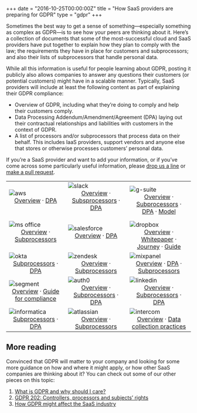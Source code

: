 +++
date = "2016-10-25T00:00:00Z"
title = "How SaaS providers are preparing for GDPR"
type = "gdpr"
+++

Sometimes the best way to get a sense of something—especially something as complex as GDPR—is to see how your peers are thinking about it. Here’s a collection of documents that some of the most-successful cloud and SaaS providers have put together to explain how they plan to comply with the law; the requirements they have in place for customers and subprocessors; and also their lists of subprocessors that handle personal data.

While all this information is useful for people learning about GDPR, posting it publicly also allows companies to answer any questions their customers (or potential customers) might have in a scalable manner. Typically, SaaS providers will include at least the following content as part of explaining their GDPR compliance:

* Overview of GDPR, including what they’re doing to comply and help their customers comply.
* Data Processing Addendum/Amendment/Agreement (DPA) laying out their contractual relationships and liabilities with customers in the context of GDPR.
* A list of processors and/or subprocessors that process data on their behalf. This includes IaaS providers, support vendors and anyone else that stores or otherwise processes customers’ personal data.

If you’re a SaaS provider and want to add your information, or if you’ve come across some particularly useful information, please [drop us a line](mailto:grant.miller@replicated.com) or [make a pull request](https://github.com/enterpriseready/enterpriseready).

|   |   |   |
|---|---|---|
|  ![aws](/images/gdpr/aws.png)<center>[Overview](https://aws.amazon.com/compliance/gdpr-center/) · [DPA](https://eu-west-1.console.aws.amazon.com/console/dpa)</center><br/> | ![slack](/images/gdpr/slack.png) <center>[Overview](https://slack.com/gdpr) · [Subsprocessors](https://slack.com/slack-subprocessors) · [DPA](https://a.slack-edge.com/bed7/marketing/img/legal/pdf/slack_data_processing_addendum.pdf)</center><br/>  | ![g-suite](/images/gdpr/g-suite.png) <center>[Overview](https://cloud.google.com/security/gdpr/) · [Subprocessors](https://gsuite.google.com/intl/en/terms/subprocessors.html) · [DPA](https://gsuite.google.com/terms/dpa_terms.html) · [Model](https://support.google.com/a/answer/2888485?hl=en)</center>  |
|  ![ms office](/images/gdpr/ms-office.png)<center>[Overview](https://www.microsoft.com/en-us/TrustCenter/CloudServices/office365/GDPR) · [Subprocessors](https://aka.ms/Online_Serv_Subcontractor_List)</center><br/> | ![salesforce](/images/gdpr/salesforce.png)<center>[Overview](https://www.salesforce.com/gdpr/overview/) · [DPA](https://www.salesforce.com/content/dam/web/en_us/www/documents/data-processing-addendum.pdf)</center><br/>  | ![dropbox](/images/gdpr/dropbox.png)<center>[Overview](https://blogs.dropbox.com/business/2018/03/gdpr-accountability-principle/) · [Whitepaper](https://aem.dropbox.com/cms/content/dam/dropbox/www/en-us/security/privacy_data_protection_whitepaper.pdf) · [Journey](https://aem.dropbox.com/cms/content/dam/dropbox/www/en-us/security/dropbox_gdpr_compliance_journey.pdf) ·  [Guide](https://aem.dropbox.com/cms/content/dam/dropbox/go/en-us/gdpr-ebook/the-general-data-protection-regulation-ebook.pdf)</center>  |
| ![okta](/images/gdpr/okta.png)<center>[Subprocessors](https://www.okta.com/sites/default/files/SUBPROCESSORS_Public_facing_content_3-16-18_v2.pdf) · [DPA](https://www.okta.com/sites/default/files/OKTA-Data-Processing-Addendum_09-17.pdf)  | ![zendesk](/images/gdpr/zendesk.png)<center>[Overview](https://www.zendesk.com/company/customers-partners/eu-data-protection/#gdpr-sub) · [Subprocessors](https://www.zendesk.com/company/policies-procedures/subprocessors-subcontractors/)</center>  | ![mixpanel](/images/gdpr/mixpanel.png)<center>[Overview](https://mixpanel.com/blog/2017/12/21/gdpr-mixpanel-readiness/) · [DPA](https://mixpanel.com/dpa/) · [Subprocessors](https://mixpanel.app.box.com/s/plxlttoykp0zibtr95oldaqyvr1vr49i)</center>  |
| ![segment](/images/gdpr/segment.png)<center>[Overview](https://segment.com/blog/segment-and-the-gdpr/) · [Guide for compliance](https://segment.com/docs/guides/best-practices/preparing-for-the-gdpr/)</center>  | ![auth0](/images/gdpr/auth0.png)<center>[Overview](https://auth0.com/docs/compliance/gdpr) · [Subprocessors](https://cdn.auth0.com/website/legal/files/Auth0-Sub-processors.pdf) · [DPA](https://cdn.auth0.com/website/legal/files/Auth0-DPA.pdf)</center>  | ![linkedin](/images/gdpr/linkedin.png)<center>[Overview](https://www.linkedin.com/help/linkedin/answer/87076/linkedin-talent-solutions-and-the-general-data-protection-regulation-gdpr-?lang=en) · [Subprocessors](https://legal.linkedin.com/customer-subprocessors) · [DPA](https://legal.linkedin.com/dpa)</center>  |
| ![informatica](/images/gdpr/informatica.png)<center>[Subprocessors](https://www.informatica.com/legal/informatica-subprocessors.html) · [DPA](https://www.informatica.com/content/dam/informatica-com/global/amer/us/docs/legal/online-data-processing-agreement.pdf)</center>  | ![atlassian](/images/gdpr/atlassian.png)<center>[Overview](https://www.atlassian.com/blog/announcements/atlassian-and-gdpr-our-commitment-to-data-privacy) · [Subprocessors](https://www.atlassian.com/legal/sub-processors)</center>  | ![intercom](/images/gdpr/intercom.png)<center>[Overview](https://docs.intercom.com/pricing-privacy-and-terms/data-protection/how-were-preparing-for-gdpr) · [Data collection practices](https://docs.intercom.com/pricing-privacy-and-terms/data-protection/how-intercom-tracks-and-stores-data)</center>  |






## More reading
Convinced that GDPR will matter to your company and looking for some more guidance on how and where it might apply, or how other SaaS companies are thinking about it? You can check out some of our other pieces on this topic:

1. [What is GDPR and why should I care?](/gdpr)
1. [GDPR 202: Controllers, processors and subjects’ rights](/gdpr/gdpr-202)
1. [How GDPR might affect the SaaS industry](/gdpr/gdpr-saas)
